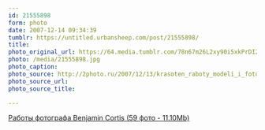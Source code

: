 ```yaml
---
id: 21555898
form: photo
date: 2007-12-14 09:34:39
tumblr: https://untitled.urbansheep.com/post/21555898/
title:
photo_original_url: https://64.media.tumblr.com/78n67m26L2xy90i5xkPrDI2J_1280.jpg
photo: /media/21555898.jpg
photo_caption: 
photo_source: http://2photo.ru/2007/12/13/krasoten_raboty_modeli_i_fotografa_aneta_kowalczyk.html
photo_source_url:
photo_source_title:

---
```


<p><a href="http://2photo.ru/2007/12/13/raboty_fotografa_benjamin_cortis.html">Работы фотографа Benjamin Cortis (59 фото - 11.10Mb)</a></p>
